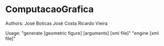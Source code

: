 # ComputacaoGrafica

Authors:
José Boticas
José Costa
Ricardo Vieira

Usage:
"generate [geometric figure] [arguments] [xml file]"
"engine [xml file]" 